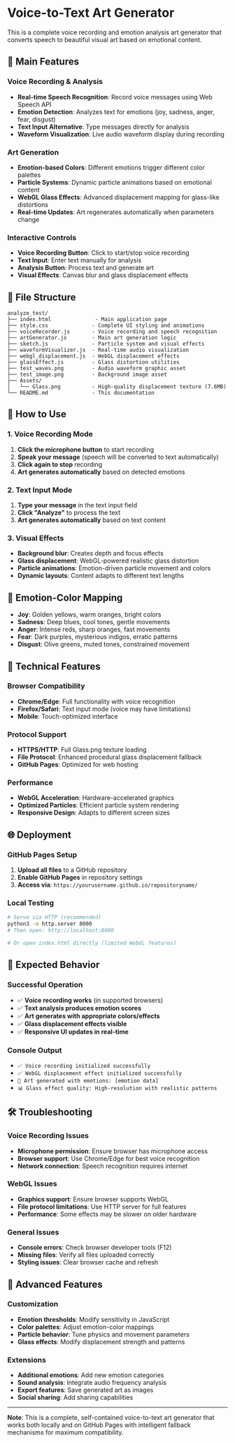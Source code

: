 # Voice-to-Text Art Generator

This is a complete voice recording and emotion analysis art generator that converts speech to beautiful visual art based on emotional content.

## 🎤 **Main Features**

### Voice Recording & Analysis
- **Real-time Speech Recognition**: Record voice messages using Web Speech API
- **Emotion Detection**: Analyzes text for emotions (joy, sadness, anger, fear, disgust)
- **Text Input Alternative**: Type messages directly for analysis
- **Waveform Visualization**: Live audio waveform display during recording

### Art Generation
- **Emotion-based Colors**: Different emotions trigger different color palettes
- **Particle Systems**: Dynamic particle animations based on emotional content
- **WebGL Glass Effects**: Advanced displacement mapping for glass-like distortions
- **Real-time Updates**: Art regenerates automatically when parameters change

### Interactive Controls
- **Voice Recording Button**: Click to start/stop voice recording
- **Text Input**: Enter text manually for analysis
- **Analysis Button**: Process text and generate art
- **Visual Effects**: Canvas blur and glass displacement effects

## 📁 **File Structure**

```
analyze_test/
├── index.html              - Main application page
├── style.css              - Complete UI styling and animations
├── voiceRecorder.js       - Voice recording and speech recognition
├── artGenerator.js        - Main art generation logic
├── sketch.js              - Particle system and visual effects
├── waveformVisualizer.js  - Real-time audio visualization
├── webgl_displacement.js  - WebGL displacement effects
├── glassEffect.js         - Glass distortion utilities
├── test_waves.png         - Audio waveform graphic asset
├── test_image.png         - Background image asset
├── Assets/
│   └── Glass.png          - High-quality displacement texture (7.6MB)
└── README.md              - This documentation
```

## 🚀 **How to Use**

### 1. Voice Recording Mode
1. **Click the microphone button** to start recording
2. **Speak your message** (speech will be converted to text automatically)
3. **Click again to stop** recording
4. **Art generates automatically** based on detected emotions

### 2. Text Input Mode
1. **Type your message** in the text input field
2. **Click "Analyze"** to process the text
3. **Art generates automatically** based on text content

### 3. Visual Effects
- **Background blur**: Creates depth and focus effects
- **Glass displacement**: WebGL-powered realistic glass distortion
- **Particle animations**: Emotion-driven particle movement and colors
- **Dynamic layouts**: Content adapts to different text lengths

## 🎨 **Emotion-Color Mapping**

- **Joy**: Golden yellows, warm oranges, bright colors
- **Sadness**: Deep blues, cool tones, gentle movements
- **Anger**: Intense reds, sharp oranges, fast movements
- **Fear**: Dark purples, mysterious indigos, erratic patterns
- **Disgust**: Olive greens, muted tones, constrained movement

## 🔧 **Technical Features**

### Browser Compatibility
- **Chrome/Edge**: Full functionality with voice recognition
- **Firefox/Safari**: Text input mode (voice may have limitations)
- **Mobile**: Touch-optimized interface

### Protocol Support
- **HTTPS/HTTP**: Full Glass.png texture loading
- **File Protocol**: Enhanced procedural glass displacement fallback
- **GitHub Pages**: Optimized for web hosting

### Performance
- **WebGL Acceleration**: Hardware-accelerated graphics
- **Optimized Particles**: Efficient particle system rendering
- **Responsive Design**: Adapts to different screen sizes

## 🌐 **Deployment**

### GitHub Pages Setup
1. **Upload all files** to a GitHub repository
2. **Enable GitHub Pages** in repository settings
3. **Access via**: `https://yourusername.github.io/repositoryname/`

### Local Testing
```bash
# Serve via HTTP (recommended)
python3 -m http.server 8000
# Then open: http://localhost:8000

# Or open index.html directly (limited WebGL features)
```

## 🎯 **Expected Behavior**

### Successful Operation
- ✅ **Voice recording works** (in supported browsers)
- ✅ **Text analysis produces emotion scores**
- ✅ **Art generates with appropriate colors/effects**
- ✅ **Glass displacement effects visible**
- ✅ **Responsive UI updates in real-time**

### Console Output
- `✅ Voice recording initialized successfully`
- `✅ WebGL displacement effect initialized successfully`
- `🎨 Art generated with emotions: [emotion data]`
- `📊 Glass effect quality: High-resolution with realistic patterns`

## 🛠 **Troubleshooting**

### Voice Recording Issues
- **Microphone permission**: Ensure browser has microphone access
- **Browser support**: Use Chrome/Edge for best voice recognition
- **Network connection**: Speech recognition requires internet

### WebGL Issues
- **Graphics support**: Ensure browser supports WebGL
- **File protocol limitations**: Use HTTP server for full features
- **Performance**: Some effects may be slower on older hardware

### General Issues
- **Console errors**: Check browser developer tools (F12)
- **Missing files**: Verify all files uploaded correctly
- **Styling issues**: Clear browser cache and refresh

## 🔮 **Advanced Features**

### Customization
- **Emotion thresholds**: Modify sensitivity in JavaScript
- **Color palettes**: Adjust emotion-color mappings
- **Particle behavior**: Tune physics and movement parameters
- **Glass effects**: Modify displacement strength and patterns

### Extensions
- **Additional emotions**: Add new emotion categories
- **Sound analysis**: Integrate audio frequency analysis
- **Export features**: Save generated art as images
- **Social sharing**: Add sharing capabilities

---

**Note**: This is a complete, self-contained voice-to-text art generator that works both locally and on GitHub Pages with intelligent fallback mechanisms for maximum compatibility. 
